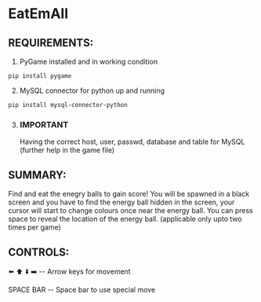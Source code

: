 # EatEmAll

## REQUIREMENTS: 
1. PyGame installed and in working condition
``` 
pip install pygame
```
2. MySQL connector for python up and running 
``` 
pip install mysql-connector-python
```
3. ### IMPORTANT 
   Having the correct host, user, passwd, database and table for MySQL (further help in the game file) 
 
## SUMMARY: 
Find and eat the enegry balls to gain score! 
You will be spawned in a black screen and you have to find the 
energy ball hidden in the screen, your cursor will 
start to change colours once near the energy ball. 
You can press space to reveal the location of the 
energy ball. (applicable only upto two times per game) 

## CONTROLS: 
⬅️ ⬆️ ⬇️ ➡️ -- Arrow keys for movement 

SPACE BAR -- Space bar to use special move 
